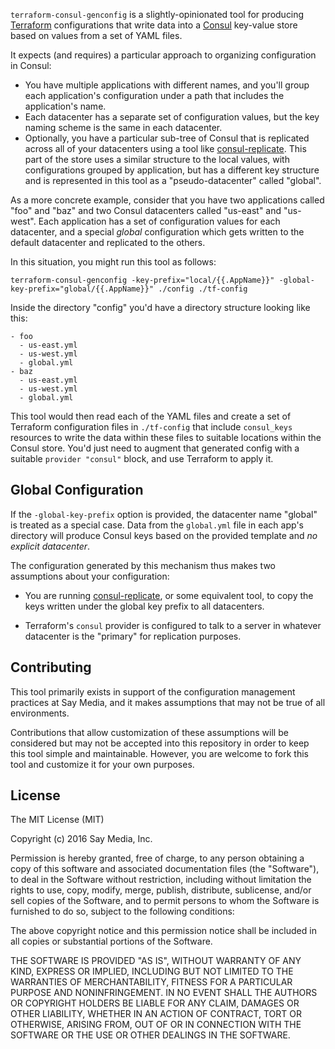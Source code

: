 `terraform-consul-genconfig` is a slightly-opinionated tool for producing
[Terraform](https://terraform.io/) configurations that write data into
a [Consul](https://consul.io/) key-value store based on values from a set
of YAML files.

It expects (and requires) a particular approach to organizing configuration
in Consul:

* You have multiple applications with different names, and you'll group each
  application's configuration under a path that includes the application's
  name.
* Each datacenter has a separate set of configuration values, but the key
  naming scheme is the same in each datacenter.
* Optionally, you have a particular sub-tree of Consul that is replicated
  across all of your datacenters using a tool like
  [consul-replicate](https://github.com/hashicorp/consul-replicate). This
  part of the store uses a similar structure to the local values, with
  configurations grouped by application, but has a different key structure
  and is represented in this tool as a "pseudo-datacenter" called "global".

As a more concrete example, consider that you have two applications called
"foo" and "baz" and two Consul datacenters called "us-east" and "us-west".
Each application has a set of configuration values for each datacenter,
and a special *global* configuration which gets written to the default
datacenter and replicated to the others.

In this situation, you might run this tool as follows:

```
terraform-consul-genconfig -key-prefix="local/{{.AppName}}" -global-key-prefix="global/{{.AppName}}" ./config ./tf-config
```

Inside the directory "config" you'd have a directory structure looking like
this:

```
- foo
  - us-east.yml
  - us-west.yml
  - global.yml
- baz
  - us-east.yml
  - us-west.yml
  - global.yml
```

This tool would then read each of the YAML files and create a set of Terraform
configuration files in `./tf-config` that include `consul_keys` resources to
write the data within these files to suitable locations within the Consul
store. You'd just need to augment that generated config with a
suitable `provider "consul"` block, and use Terraform to apply it.

Global Configuration
--------------------

If the `-global-key-prefix` option is provided, the datacenter name "global"
is treated as a special case. Data from the `global.yml` file in each app's
directory will produce Consul keys based on the provided template and
*no explicit datacenter*.

The configuration generated by this mechanism thus makes two assumptions
about your configuration:

* You are running [consul-replicate](https://github.com/hashicorp/consul-replicate),
  or some equivalent tool, to copy the keys written under the global key
  prefix to all datacenters.

* Terraform's `consul` provider is configured to talk to a server in whatever
  datacenter is the "primary" for replication purposes.

Contributing
------------

This tool primarily exists in support of the configuration management practices
at Say Media, and it makes assumptions that may not be true of all
environments.

Contributions that allow customization of these assumptions will be considered
but may not be accepted into this repository in order to keep this tool
simple and maintainable. However, you are welcome to fork this tool and
customize it for your own purposes.

License
-------

The MIT License (MIT)

Copyright (c) 2016 Say Media, Inc.

Permission is hereby granted, free of charge, to any person obtaining a copy
of this software and associated documentation files (the "Software"), to deal
in the Software without restriction, including without limitation the rights
to use, copy, modify, merge, publish, distribute, sublicense, and/or sell
copies of the Software, and to permit persons to whom the Software is
furnished to do so, subject to the following conditions:

The above copyright notice and this permission notice shall be included in all
copies or substantial portions of the Software.

THE SOFTWARE IS PROVIDED "AS IS", WITHOUT WARRANTY OF ANY KIND, EXPRESS OR
IMPLIED, INCLUDING BUT NOT LIMITED TO THE WARRANTIES OF MERCHANTABILITY,
FITNESS FOR A PARTICULAR PURPOSE AND NONINFRINGEMENT. IN NO EVENT SHALL THE
AUTHORS OR COPYRIGHT HOLDERS BE LIABLE FOR ANY CLAIM, DAMAGES OR OTHER
LIABILITY, WHETHER IN AN ACTION OF CONTRACT, TORT OR OTHERWISE, ARISING FROM,
OUT OF OR IN CONNECTION WITH THE SOFTWARE OR THE USE OR OTHER DEALINGS IN THE
SOFTWARE.
